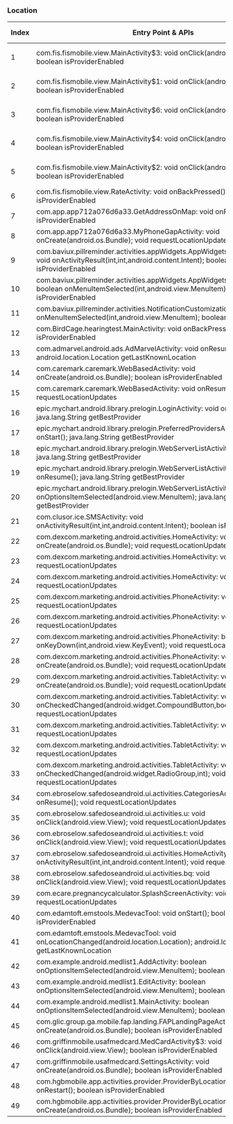 ### Location
| Index | Entry Point & APIs | Screen shot | Resource id | Label |
| ------------- | ------------- | ------------- |-------------|-------------|
| 1 | com.fis.fismobile.view.MainActivity$3: void onClick(android.view.View); boolean isProviderEnabled | ![](C:\Users\hfu\Documents\COSMOS\output\py\Play_win8\Medical\com.medcom.fismobile\com.fis.fismobile.view.MainActivity.png) | {'2131493342': <sensitive_component.SensitiveComponent.SensitiveView object at 0x093CC610>} | |
| 2 | com.fis.fismobile.view.MainActivity$1: void onClick(android.view.View); boolean isProviderEnabled | ![](C:\Users\hfu\Documents\COSMOS\output\py\Play_win8\Medical\com.medcom.fismobile\com.fis.fismobile.view.MainActivity.png) | {'2131493343': <sensitive_component.SensitiveComponent.SensitiveView object at 0x093CC650>} | |
| 3 | com.fis.fismobile.view.MainActivity$6: void onClick(android.view.View); boolean isProviderEnabled | ![](C:\Users\hfu\Documents\COSMOS\output\py\Play_win8\Medical\com.medcom.fismobile\com.fis.fismobile.view.MainActivity.png) | {'2131493346': <sensitive_component.SensitiveComponent.SensitiveView object at 0x093CC690>} | |
| 4 | com.fis.fismobile.view.MainActivity$4: void onClick(android.view.View); boolean isProviderEnabled | ![](C:\Users\hfu\Documents\COSMOS\output\py\Play_win8\Medical\com.medcom.fismobile\com.fis.fismobile.view.MainActivity.png) | {'2131493345': <sensitive_component.SensitiveComponent.SensitiveView object at 0x093CC6F0>} | |
| 5 | com.fis.fismobile.view.MainActivity$2: void onClick(android.view.View); boolean isProviderEnabled | ![](C:\Users\hfu\Documents\COSMOS\output\py\Play_win8\Medical\com.medcom.fismobile\com.fis.fismobile.view.MainActivity.png) | {'2131493341': <sensitive_component.SensitiveComponent.SensitiveView object at 0x093CC730>} | |
| 6 | com.fis.fismobile.view.RateActivity: void onBackPressed(); boolean isProviderEnabled | ![](C:\Users\hfu\Documents\COSMOS\output\py\Play_win8\Medical\com.medcom.fismobile\com.fis.fismobile.view.RateActivity.png) |  | |
| 7 | com.app.app712a076d6a33.GetAddressOnMap: void onResume(); boolean isProviderEnabled | ![](C:\Users\hfu\Documents\COSMOS\output\py\Play_win8\Medical\com.app.app712a076d6a33\com.app.app712a076d6a33.GetAddressOnMap.png) |  | |
| 8 | com.app.app712a076d6a33.MyPhoneGapActivity: void onCreate(android.os.Bundle); void requestLocationUpdates | ![](C:\Users\hfu\Documents\COSMOS\output\py\Play_win8\Medical\com.app.app712a076d6a33\com.app.app712a076d6a33.MyPhoneGapActivity.png) |  | |
| 9 | com.baviux.pillreminder.activities.appWidgets.AppWidgetsPreferenceActivity: void onActivityResult(int,int,android.content.Intent); boolean isProviderEnabled | ![](C:\Users\hfu\Documents\COSMOS\output\py\Play_win8\Medical\com.baviux.pillreminder\com.baviux.pillreminder.activities.appWidgets.AppWidgetsPreferenceActivity.png) |  | |
| 10 | com.baviux.pillreminder.activities.appWidgets.AppWidgetsPreferenceActivity: boolean onMenuItemSelected(int,android.view.MenuItem); boolean isProviderEnabled | ![](C:\Users\hfu\Documents\COSMOS\output\py\Play_win8\Medical\com.baviux.pillreminder\com.baviux.pillreminder.activities.appWidgets.AppWidgetsPreferenceActivity.png) |  | |
| 11 | com.baviux.pillreminder.activities.NotificationCustomizationActivity: boolean onMenuItemSelected(int,android.view.MenuItem); boolean isProviderEnabled | ![](C:\Users\hfu\Documents\COSMOS\output\py\Play_win8\Medical\com.baviux.pillreminder\com.baviux.pillreminder.activities.NotificationCustomizationActivity.png) |  | |
| 12 | com.BirdCage.hearingtest.MainActivity: void onBackPressed(); boolean isProviderEnabled | ![](C:\Users\hfu\Documents\COSMOS\output\py\Play_win8\Medical\com.BirdCage.hearingtest\com.BirdCage.hearingtest.MainActivity.png) |  | |
| 13 | com.admarvel.android.ads.AdMarvelActivity: void onResume(); android.location.Location getLastKnownLocation | ![](C:\Users\hfu\Documents\COSMOS\output\py\Play_win8\Medical\com.webmely.medical.drugs\com.admarvel.android.ads.AdMarvelActivity.png) |  | |
| 14 | com.caremark.caremark.WebBasedActivity: void onCreate(android.os.Bundle); boolean isProviderEnabled | ![](C:\Users\hfu\Documents\COSMOS\output\py\Play_win8\Medical\com.caremark.caremark\com.caremark.caremark.WebBasedActivity.png) |  | |
| 15 | com.caremark.caremark.WebBasedActivity: void onResume(); void requestLocationUpdates | ![](C:\Users\hfu\Documents\COSMOS\output\py\Play_win8\Medical\com.caremark.caremark\com.caremark.caremark.WebBasedActivity.png) |  | |
| 16 | epic.mychart.android.library.prelogin.LoginActivity: void onStart(); java.lang.String getBestProvider | ![](C:\Users\hfu\Documents\COSMOS\output\py\Play_win8\Medical\org.sutterhealth.myhealthonline\epic.mychart.android.library.prelogin.LoginActivity.png) |  | |
| 17 | epic.mychart.android.library.prelogin.PreferredProvidersActivity: void onStart(); java.lang.String getBestProvider | ![](C:\Users\hfu\Documents\COSMOS\output\py\Play_win8\Medical\org.sutterhealth.myhealthonline\epic.mychart.android.library.prelogin.PreferredProvidersActivity.png) |  | |
| 18 | epic.mychart.android.library.prelogin.WebServerListActivity: void onStart(); java.lang.String getBestProvider | ![](C:\Users\hfu\Documents\COSMOS\output\py\Play_win8\Medical\org.sutterhealth.myhealthonline\epic.mychart.android.library.prelogin.WebServerListActivity.png) |  | |
| 19 | epic.mychart.android.library.prelogin.WebServerListActivity: void onResume(); java.lang.String getBestProvider | ![](C:\Users\hfu\Documents\COSMOS\output\py\Play_win8\Medical\org.sutterhealth.myhealthonline\epic.mychart.android.library.prelogin.WebServerListActivity.png) |  | |
| 20 | epic.mychart.android.library.prelogin.WebServerListActivity: boolean onOptionsItemSelected(android.view.MenuItem); java.lang.String getBestProvider | ![](C:\Users\hfu\Documents\COSMOS\output\py\Play_win8\Medical\org.sutterhealth.myhealthonline\epic.mychart.android.library.prelogin.WebServerListActivity.png) |  | |
| 21 | com.clusor.ice.SMSActivity: void onActivityResult(int,int,android.content.Intent); boolean isProviderEnabled | ![](C:\Users\hfu\Documents\COSMOS\output\py\Play_win8\Medical\com.clusor.ice\com.clusor.ice.SMSActivity.png) |  | |
| 22 | com.dexcom.marketing.android.activities.HomeActivity: void onCreate(android.os.Bundle); void requestLocationUpdates | ![](C:\Users\hfu\Documents\COSMOS\output\py\Play_win8\Medical\com.dexcom.marketing.android\com.dexcom.marketing.android.activities.HomeActivity.png) |  | |
| 23 | com.dexcom.marketing.android.activities.HomeActivity: void onStart(); void requestLocationUpdates | ![](C:\Users\hfu\Documents\COSMOS\output\py\Play_win8\Medical\com.dexcom.marketing.android\com.dexcom.marketing.android.activities.HomeActivity.png) |  | |
| 24 | com.dexcom.marketing.android.activities.HomeActivity: void onStop(); void requestLocationUpdates | ![](C:\Users\hfu\Documents\COSMOS\output\py\Play_win8\Medical\com.dexcom.marketing.android\com.dexcom.marketing.android.activities.HomeActivity.png) |  | |
| 25 | com.dexcom.marketing.android.activities.PhoneActivity: void onStop(); void requestLocationUpdates | ![](C:\Users\hfu\Documents\COSMOS\output\py\Play_win8\Medical\com.dexcom.marketing.android\com.dexcom.marketing.android.activities.PhoneActivity.png) |  | |
| 26 | com.dexcom.marketing.android.activities.PhoneActivity: void onStart(); void requestLocationUpdates | ![](C:\Users\hfu\Documents\COSMOS\output\py\Play_win8\Medical\com.dexcom.marketing.android\com.dexcom.marketing.android.activities.PhoneActivity.png) |  | |
| 27 | com.dexcom.marketing.android.activities.PhoneActivity: boolean onKeyDown(int,android.view.KeyEvent); void requestLocationUpdates | ![](C:\Users\hfu\Documents\COSMOS\output\py\Play_win8\Medical\com.dexcom.marketing.android\com.dexcom.marketing.android.activities.PhoneActivity.png) |  | |
| 28 | com.dexcom.marketing.android.activities.PhoneActivity: void onCreate(android.os.Bundle); void requestLocationUpdates | ![](C:\Users\hfu\Documents\COSMOS\output\py\Play_win8\Medical\com.dexcom.marketing.android\com.dexcom.marketing.android.activities.PhoneActivity.png) |  | |
| 29 | com.dexcom.marketing.android.activities.TabletActivity: void onCreate(android.os.Bundle); void requestLocationUpdates | ![](C:\Users\hfu\Documents\COSMOS\output\py\Play_win8\Medical\com.dexcom.marketing.android\com.dexcom.marketing.android.activities.TabletActivity.png) |  | |
| 30 | com.dexcom.marketing.android.activities.TabletActivity: void onCheckedChanged(android.widget.CompoundButton,boolean); void requestLocationUpdates | ![](C:\Users\hfu\Documents\COSMOS\output\py\Play_win8\Medical\com.dexcom.marketing.android\com.dexcom.marketing.android.activities.TabletActivity.png) |  | |
| 31 | com.dexcom.marketing.android.activities.TabletActivity: void onStart(); void requestLocationUpdates | ![](C:\Users\hfu\Documents\COSMOS\output\py\Play_win8\Medical\com.dexcom.marketing.android\com.dexcom.marketing.android.activities.TabletActivity.png) |  | |
| 32 | com.dexcom.marketing.android.activities.TabletActivity: void onStop(); void requestLocationUpdates | ![](C:\Users\hfu\Documents\COSMOS\output\py\Play_win8\Medical\com.dexcom.marketing.android\com.dexcom.marketing.android.activities.TabletActivity.png) |  | |
| 33 | com.dexcom.marketing.android.activities.TabletActivity: void onCheckedChanged(android.widget.RadioGroup,int); void requestLocationUpdates | ![](C:\Users\hfu\Documents\COSMOS\output\py\Play_win8\Medical\com.dexcom.marketing.android\com.dexcom.marketing.android.activities.TabletActivity.png) |  | |
| 34 | com.ebroselow.safedoseandroid.ui.activities.CategoriesActivity: void onResume(); void requestLocationUpdates | ![](C:\Users\hfu\Documents\COSMOS\output\py\Play_win8\Medical\com.ebroselow.safedoseandroidfree\com.ebroselow.safedoseandroid.ui.activities.CategoriesActivity.png) |  | |
| 35 | com.ebroselow.safedoseandroid.ui.activities.u: void onClick(android.view.View); void requestLocationUpdates | ![](C:\Users\hfu\Documents\COSMOS\output\py\Play_win8\Medical\com.ebroselow.safedoseandroidfree\com.ebroselow.safedoseandroid.ui.activities.DetailPageActivity.png) |  | |
| 36 | com.ebroselow.safedoseandroid.ui.activities.t: void onClick(android.view.View); void requestLocationUpdates | ![](C:\Users\hfu\Documents\COSMOS\output\py\Play_win8\Medical\com.ebroselow.safedoseandroidfree\com.ebroselow.safedoseandroid.ui.activities.DetailPageActivity.png) |  | |
| 37 | com.ebroselow.safedoseandroid.ui.activities.HomeActivity: void onActivityResult(int,int,android.content.Intent); void requestLocationUpdates | ![](C:\Users\hfu\Documents\COSMOS\output\py\Play_win8\Medical\com.ebroselow.safedoseandroidfree\com.ebroselow.safedoseandroid.ui.activities.HomeActivity.png) |  | |
| 38 | com.ebroselow.safedoseandroid.ui.activities.bq: void onClick(android.view.View); void requestLocationUpdates | ![](C:\Users\hfu\Documents\COSMOS\output\py\Play_win8\Medical\com.ebroselow.safedoseandroidfree\com.ebroselow.safedoseandroid.ui.activities.ReportMissingNdcActivity.png) |  | |
| 39 | com.ecare.pregnancycalculator.SplashScreenActivity: void onStart(); void requestLocationUpdates | ![](C:\Users\hfu\Documents\COSMOS\output\py\Play_win8\Medical\com.ecare.pregnancycalculator\com.ecare.pregnancycalculator.SplashScreenActivity.png) |  | |
| 40 | com.edamtoft.emstools.MedevacTool: void onStart(); boolean isProviderEnabled | ![](C:\Users\hfu\Documents\COSMOS\output\py\Play_win8\Medical\com.edamtoft.emstools\com.edamtoft.emstools.MedevacTool.png) |  | |
| 41 | com.edamtoft.emstools.MedevacTool: void onLocationChanged(android.location.Location); android.location.Location getLastKnownLocation | ![](C:\Users\hfu\Documents\COSMOS\output\py\Play_win8\Medical\com.edamtoft.emstools\com.edamtoft.emstools.MedevacTool.png) |  | |
| 42 | com.example.android.medlist1.AddActivity: boolean onOptionsItemSelected(android.view.MenuItem); boolean isProviderEnabled | ![](C:\Users\hfu\Documents\COSMOS\output\py\Play_win8\Medical\com.fourthcareer.medlist.free\com.example.android.medlist1.AddActivity.png) |  | |
| 43 | com.example.android.medlist1.EditActivity: boolean onOptionsItemSelected(android.view.MenuItem); boolean isProviderEnabled | ![](C:\Users\hfu\Documents\COSMOS\output\py\Play_win8\Medical\com.fourthcareer.medlist.free\com.example.android.medlist1.EditActivity.png) |  | |
| 44 | com.example.android.medlist1.MainActivity: boolean onOptionsItemSelected(android.view.MenuItem); boolean isProviderEnabled | ![](C:\Users\hfu\Documents\COSMOS\output\py\Play_win8\Medical\com.fourthcareer.medlist.free\com.example.android.medlist1.MainActivity.png) |  | |
| 45 | com.glic.group.ga.mobile.fap.landing.FAPLandingPageActivity: void onCreate(android.os.Bundle); boolean isProviderEnabled | ![](C:\Users\hfu\Documents\COSMOS\output\py\Play_win8\Medical\com.glic.group.ga.mobile\com.glic.group.ga.mobile.fap.landing.FAPLandingPageActivity.png) |  | |
| 46 | com.griffinmobile.usafmedcard.MedCardActivity$3: void onClick(android.view.View); boolean isProviderEnabled | ![](C:\Users\hfu\Documents\COSMOS\output\py\Play_win8\Medical\com.griffinmobile.usafmedcard\com.griffinmobile.usafmedcard.MedCardActivity.png) |  | |
| 47 | com.griffinmobile.usafmedcard.SettingsActivity: void onCreate(android.os.Bundle); boolean isProviderEnabled | ![](C:\Users\hfu\Documents\COSMOS\output\py\Play_win8\Medical\com.griffinmobile.usafmedcard\com.griffinmobile.usafmedcard.SettingsActivity.png) |  | |
| 48 | com.hgbmobile.app.activities.provider.ProviderByLocationActivity: void onRestart(); boolean isProviderEnabled | ![](C:\Users\hfu\Documents\COSMOS\output\py\Play_win8\Medical\com.hgbmobile.app\com.hgbmobile.app.activities.provider.ProviderByLocationActivity.png) |  | |
| 49 | com.hgbmobile.app.activities.provider.ProviderByLocationActivity: void onCreate(android.os.Bundle); boolean isProviderEnabled | ![](C:\Users\hfu\Documents\COSMOS\output\py\Play_win8\Medical\com.hgbmobile.app\com.hgbmobile.app.activities.provider.ProviderByLocationActivity.png) |  | |
